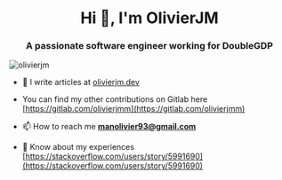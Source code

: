<h1 align="center">Hi 👋, I'm OlivierJM</h1>
<h3 align="center">A passionate software engineer working for DoubleGDP</h3>

<p align="left"> <img src="https://komarev.com/ghpvc/?username=olivierjm&label=Profile%20views&color=0e75b6&style=flat" alt="olivierjm" /> </p>

- 📝  I write articles at [olivierjm.dev](https://olivierjm.dev)

- You can find my other contributions on Gitlab here [https://gitlab.com/olivierjmm](https://gitlab.com/olivierjmm) 

- 📫  How to reach me **manolivier93@gmail.com**

- 📄  Know about my experiences [https://stackoverflow.com/users/story/5991690](https://stackoverflow.com/users/story/5991690)
